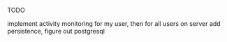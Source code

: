 TODO

implement activity monitoring for my user, then for all users on server
add persistence, figure out postgresql